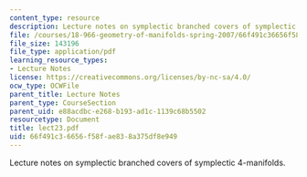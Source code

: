 ```yaml
---
content_type: resource
description: Lecture notes on symplectic branched covers of symplectic 4-manifolds.
file: /courses/18-966-geometry-of-manifolds-spring-2007/66f491c36656f58fae838a375df8e949_lect23.pdf
file_size: 143196
file_type: application/pdf
learning_resource_types:
- Lecture Notes
license: https://creativecommons.org/licenses/by-nc-sa/4.0/
ocw_type: OCWFile
parent_title: Lecture Notes
parent_type: CourseSection
parent_uid: e88acdbc-e268-b193-ad1c-1139c68b5502
resourcetype: Document
title: lect23.pdf
uid: 66f491c3-6656-f58f-ae83-8a375df8e949
---
```

Lecture notes on symplectic branched covers of symplectic 4-manifolds.